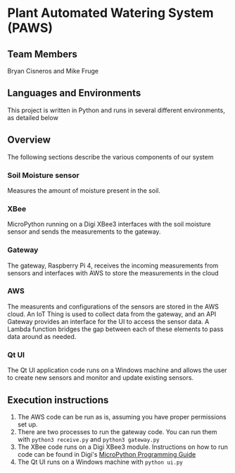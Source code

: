 # Plant Automated Watering System (PAWS)

## Team Members
Bryan Cisneros and Mike Fruge

## Languages and Environments
This project is written in Python and runs in several different environments,
as detailed below

## Overview
The following sections describe the various components of our system

### Soil Moisture sensor
Measures the amount of moisture present in the soil.

### XBee
MicroPython running on a Digi XBee3 interfaces with the soil moisture sensor and
sends the measurements to the gateway.

### Gateway
The gateway, Raspberry Pi 4, receives the incoming measurements from sensors and
interfaces with AWS to store the measurements in the cloud

### AWS
The measurents and configurations of the sensors are stored in the AWS cloud.
An IoT Thing is used to collect data from the gateway, and an API Gateway
provides an interface for the UI to access the sensor data. A Lambda function
bridges the gap between each of these elements to pass data around as needed.

### Qt UI
The Qt UI application code runs on a Windows machine and allows the user to
create new sensors and monitor and update existing sensors.

## Execution instructions
1. The AWS code can be run as is, assuming you have proper permissions set up.
2. There are two processes to run the gateway code. You can run them with
`python3 receive.py` and `python3 gateway.py`
3. The XBee code runs on a Digi XBee3 module. Instructions on how to run code
can be found in Digi's
[MicroPython Programming Guide](https://www.digi.com/resources/documentation/digidocs/PDFs/90002219.pdf)
4. The Qt UI runs on a Windows machine with `python ui.py`
